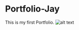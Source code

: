 # Portfolio-Jay
This is my first Portfolio.
![alt text](https://github.com/Jayanth1560/Jay-portfolio1/assets/Sampleimg.png?raw=true)
